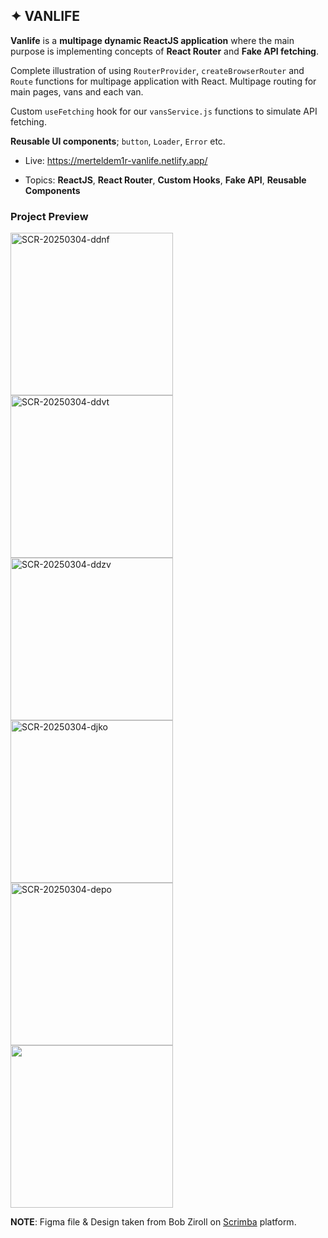 ## ✦ VANLIFE

**Vanlife** is a **multipage dynamic ReactJS application** where the main purpose is implementing concepts of **React Router** and **Fake API fetching**.

Complete illustration of using ```RouterProvider```, ```createBrowserRouter``` and ```Route``` functions for multipage application with React. Multipage routing for main pages, vans and each van.

Custom ```useFetching``` hook for our ```vansService.js``` functions to simulate API fetching. 

**Reusable UI components**; ```button```, ```Loader```, ```Error``` etc.

- Live: https://merteldem1r-vanlife.netlify.app/

- Topics: **ReactJS**, **React Router**, **Custom Hooks**, **Fake API**, **Reusable Components**

### Project Preview
<img width="260" alt="SCR-20250304-ddnf" src="https://github.com/user-attachments/assets/925025b5-269e-4ece-9e4b-5569823fdd0d" /> <img width="260" alt="SCR-20250304-ddvt" src="https://github.com/user-attachments/assets/ad1e8b2e-781f-491a-a8ed-ab402cfd94e1" /> <img width="260" alt="SCR-20250304-ddzv" src="https://github.com/user-attachments/assets/b5f10c63-f7b2-41f2-9c47-26510b583068" /> <img width="260" alt="SCR-20250304-djko" src="https://github.com/user-attachments/assets/e6e40463-1cb5-46ab-bc71-70111fd4fc7e" /> <img width="260" alt="SCR-20250304-depo" src="https://github.com/user-attachments/assets/16ec3f16-5d5d-41d6-9f5e-1e577d4eb40d" /> <img width="260" src="https://user-images.githubusercontent.com/113149328/227801952-2d484883-c782-42f8-8380-416676f933d4.png">

**NOTE**: Figma file & Design taken from Bob Ziroll on [Scrimba](https://scrimba.com/home) platform.